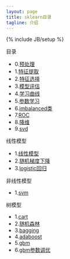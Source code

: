 ```yaml
---
layout: page
title: sklearn目录 
tagline: 介绍
---
```

{% include JB/setup %}

目录

- 0.[预处理](http://d0evi1.github.io/sklearn/preprocessing)
- 1.[特征提取](http://d0evi1.github.io/sklearn/feature_extraction)
- 2.[特征选择](http://d0evi1.github.io/sklearn/feature_selection)
- 3.[模型评估](http://d0evi1.github.io/sklearn/model_evaluation)
- 4.[学习曲线](http://d0evi1.github.io/sklearn/learning_curve)
- 5.[参数学习](http://d0evi1.github.io/sklearn/grid_search)
- 6.[imbalanced类](http://d0evi1.github.io/sklearn/imbalanced_classes)
- 7.[ROC](http://d0evi1.github.io/sklearn/roc)
- 8.[降维](http://d0evi1.github.io/sklearn/pca)
- 9.[svd](http://d0evi1.github.io/sklearn/svd)

线性模型

- 1.[线性模型](http://d0evi1.github.io/sklearn/linear_model/linearmodel)
- 2.[随机梯度下降](http://d0evi1.github.io/sklearn/sgd)
- 3.[logistic回归](http://d0evi1.github.io/sklearn/linear_model/logistic)

非线性模型

- 1.[svm](http://d0evi1.github.io/sklearn/sgd)



树模型

- 1.[cart](http://d0evi1.github.io/sklearn/cart)
- 2.[随机森林](http://d0evi1.github.io/sklearn/randomforest)
- 3.[bagging](http://d0evi1.github.io/sklearn/bagging)
- 4.[adaboost](http://d0evi1.github.io/sklearn/adaboost)
- 5.[gbm](http://d0evi1.github.io/sklearn/gbdt)
- 6.[gbm参数调优](http://d0evi1.github.io/sklearn/gbdt_param)


